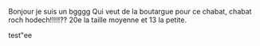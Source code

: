 Bonjour je suis un bgggg
Qui veut de la boutargue pour ce chabat, chabat roch hodech!!!!!??
20e la taille moyenne et 13 la petite. 



test"ee